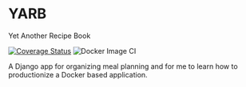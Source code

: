# YARB
Yet Another Recipe Book

[![Coverage Status](https://coveralls.io/repos/github/maxwolffe/YARB/badge.svg?branch=)](https://coveralls.io/github/maxwolffe/YARB?branch=)
![Docker Image CI](https://github.com/maxwolffe/YARB/workflows/Docker%20Image%20CI/badge.svg)

A Django app for organizing meal planning and for me to learn how to productionize a Docker based application.
